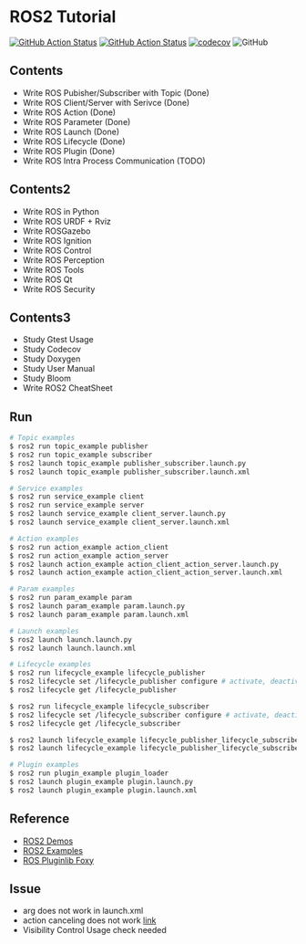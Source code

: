 # ROS2 Tutorial
[![GitHub Action Status](https://github.com/rjshim/ros2_tutorial/workflows/CI/badge.svg)](https://github.com/rjshim/ros2_tutorial) [![GitHub Action Status](https://github.com/rjshim/ros2_tutorial/workflows/Lint/badge.svg)](https://github.com/rjshim/ros2_tutorial) [![codecov](https://codecov.io/gh/rjshim/ros2_tutorial/branch/master/graph/badge.svg)](https://codecov.io/gh/rjshim/ros2_tutorial) ![GitHub](https://img.shields.io/github/license/rjshim/ros2_tutorial)

## Contents
- Write ROS Pubisher/Subscriber with Topic (Done)
- Write ROS Client/Server with Serivce (Done)
- Write ROS Action (Done)
- Write ROS Parameter (Done)
- Write ROS Launch (Done)
- Write ROS Lifecycle (Done)
- Write ROS Plugin (Done)
- Write ROS Intra Process Communication (TODO)

## Contents2
- Write ROS in Python
- Write ROS URDF + Rviz
- Write ROSGazebo
- Write ROS Ignition
- Write ROS Control
- Write ROS Perception
- Write ROS Tools
- Write ROS Qt
- Write ROS Security

## Contents3
- Study Gtest Usage
- Study Codecov
- Study Doxygen
- Study User Manual
- Study Bloom
- Write ROS2 CheatSheet

## Run
```sh
# Topic examples
$ ros2 run topic_example publisher
$ ros2 run topic_example subscriber
$ ros2 launch topic_example publisher_subscriber.launch.py
$ ros2 launch topic_example publisher_subscriber.launch.xml

# Service examples
$ ros2 run service_example client
$ ros2 run service_example server
$ ros2 launch service_example client_server.launch.py
$ ros2 launch service_example client_server.launch.xml

# Action examples
$ ros2 run action_example action_client
$ ros2 run action_example action_server
$ ros2 launch action_example action_client_action_server.launch.py
$ ros2 launch action_example action_client_action_server.launch.xml

# Param examples
$ ros2 run param_example param
$ ros2 launch param_example param.launch.py
$ ros2 launch param_example param.launch.xml

# Launch examples
$ ros2 launch launch.launch.py
$ ros2 launch launch.launch.xml

# Lifecycle examples
$ ros2 run lifecycle_example lifecycle_publisher
$ ros2 lifecycle set /lifecycle_publisher configure # activate, deactivate, cleanup, shutdown
$ ros2 lifecycle get /lifecycle_publisher

$ ros2 run lifecycle_example lifecycle_subscriber
$ ros2 lifecycle set /lifecycle_subscriber configure # activate, deactivate, cleanup, shutdown
$ ros2 lifecycle get /lifecycle_subscriber

$ ros2 launch lifecycle_example lifecycle_publisher_lifecycle_subscriber.launch.py
$ ros2 launch lifecycle_example lifecycle_publisher_lifecycle_subscriber.launch.xml

# Plugin examples
$ ros2 run plugin_example plugin_loader
$ ros2 launch plugin_example plugin.launch.py
$ ros2 launch plugin_example plugin.launch.xml
```

## Reference
- [ROS2 Demos](https://github.com/ros2/demos)
- [ROS2 Examples](https://github.com/ros2/examples)
- [ROS Pluginlib Foxy](https://github.com/ros/pluginlib/tree/foxy)

## Issue
- arg does not work in launch.xml
- action canceling does not work [link](https://answers.ros.org/question/361666/ros2-action-goal-canceling-problem/?answer=361754#post-id-361754)
- Visibility Control Usage check needed
